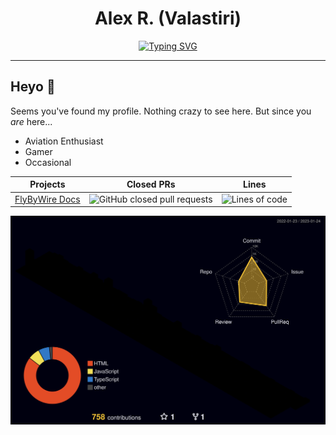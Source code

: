 <h1 align="center"> Alex R. (Valastiri)</h1>

<p align="center">
    <a href="https://git.io/typing-svg"><img src="https://readme-typing-svg.demolab.com?font=Manrope&pause=1000&color=00E0FE&center=true&vCenter=true&width=500&lines=Web+Development+-+Marketing+-+Gaming;Documentation+maintainer+at+FlyByWire+Simulations;Drinks+excessive+amounts+of+coffee" alt="Typing SVG" /></a>
</p>

---

## Heyo :wave:

Seems you've found my profile. Nothing crazy to see here. But since you *are* here...
- Aviation Enthusiast
- Gamer
- Occasional

| **Projects**                                           | **Closed PRs**                                                                                                                             | **Lines**                                                                                          |
|--------------------------------------------------------|--------------------------------------------------------------------------------------------------------------------------------------------|----------------------------------------------------------------------------------------------------|
| [FlyByWire Docs](https://github.com/flybywiresim/docs) | ![GitHub closed pull requests](https://img.shields.io/github/issues-pr-closed/Valastiri/docs?color=green&logo=github&style=for-the-badge)  | ![Lines of code](https://img.shields.io/tokei/lines/github.com/Valastiri/docs?style=for-the-badge) |



![profile contributions graph](profile-3d-contrib/profile-night-rainbow.svg)


<!--
**Valastiri/Valastiri** is a ✨ _special_ ✨ repository because its `README.md` (this file) appears on your GitHub profile.

Here are some ideas to get you started:

- 🔭 I’m currently working on ...
- 🌱 I’m currently learning ...
- 👯 I’m looking to collaborate on ...
- 🤔 I’m looking for help with ...
- 💬 Ask me about ...
- 📫 How to reach me: ...
- 😄 Pronouns: ...
- ⚡ Fun fact: ...
-->
